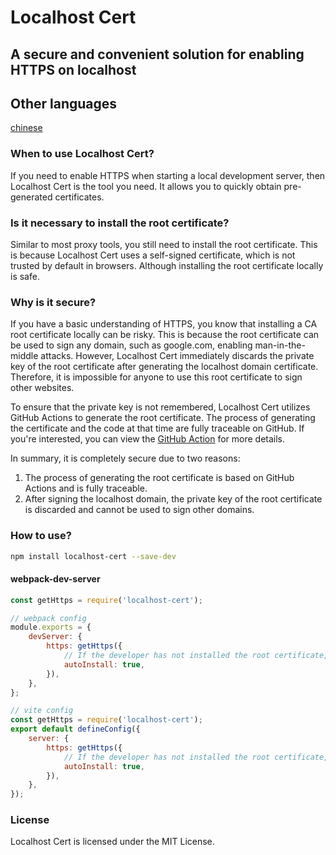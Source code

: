 
# Localhost Cert 

## A secure and convenient solution for enabling HTTPS on localhost

## Other languages
[chinese](readme.zh_CN.md)

### When to use Localhost Cert?

If you need to enable HTTPS when starting a local development server, then Localhost Cert is the tool you need. It allows you to quickly obtain pre-generated certificates.

### Is it necessary to install the root certificate?

Similar to most proxy tools, you still need to install the root certificate. This is because Localhost Cert uses a self-signed certificate, which is not trusted by default in browsers. Although installing the root certificate locally is safe.

### Why is it secure?

If you have a basic understanding of HTTPS, you know that installing a CA root certificate locally can be risky. This is because the root certificate can be used to sign any domain, such as google.com, enabling man-in-the-middle attacks. However, Localhost Cert immediately discards the private key of the root certificate after generating the localhost domain certificate. Therefore, it is impossible for anyone to use this root certificate to sign other websites.

To ensure that the private key is not remembered, Localhost Cert utilizes GitHub Actions to generate the root certificate. The process of generating the certificate and the code at that time are fully traceable on GitHub. If you're interested, you can view the [GitHub Action](https://github.com/IdeaNest-org/localhost-cert/actions/runs/7004987626/job/19053845251) for more details.

In summary, it is completely secure due to two reasons:
1. The process of generating the root certificate is based on GitHub Actions and is fully traceable.
2. After signing the localhost domain, the private key of the root certificate is discarded and cannot be used to sign other domains.

### How to use?

```bash
npm install localhost-cert --save-dev
```

#### webpack-dev-server

```javascript
const getHttps = require('localhost-cert');

// webpack config
module.exports = {
    devServer: {
        https: getHttps({
            // If the developer has not installed the root certificate, they will be guided to install it.
            autoInstall: true,
        }),
    },
};
```

```javascript
// vite config
const getHttps = require('localhost-cert');
export default defineConfig({
    server: {
        https: getHttps({
            // If the developer has not installed the root certificate, they will be guided to install it.
            autoInstall: true,
        }),
    },
});
```
### License

Localhost Cert is licensed under the MIT License.